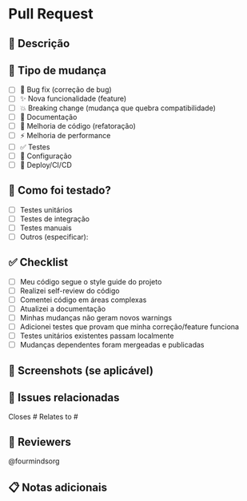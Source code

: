 # Pull Request

## 📝 Descrição

<!-- Descreva as mudanças realizadas neste PR -->

## 🎯 Tipo de mudança

- [ ] 🐛 Bug fix (correção de bug)
- [ ] ✨ Nova funcionalidade (feature)
- [ ] 💥 Breaking change (mudança que quebra compatibilidade)
- [ ] 📝 Documentação
- [ ] 🎨 Melhoria de código (refatoração)
- [ ] ⚡️ Melhoria de performance
- [ ] ✅ Testes
- [ ] 🔧 Configuração
- [ ] 🚀 Deploy/CI/CD

## 🧪 Como foi testado?

<!-- Descreva os testes realizados -->

- [ ] Testes unitários
- [ ] Testes de integração
- [ ] Testes manuais
- [ ] Outros (especificar):

## ✅ Checklist

- [ ] Meu código segue o style guide do projeto
- [ ] Realizei self-review do código
- [ ] Comentei código em áreas complexas
- [ ] Atualizei a documentação
- [ ] Minhas mudanças não geram novos warnings
- [ ] Adicionei testes que provam que minha correção/feature funciona
- [ ] Testes unitários existentes passam localmente
- [ ] Mudanças dependentes foram mergeadas e publicadas

## 📸 Screenshots (se aplicável)

<!-- Adicione screenshots se houver mudanças visuais -->

## 🔗 Issues relacionadas

<!-- Link para issues relacionadas -->

Closes #
Relates to #

## 👥 Reviewers

@fourmindsorg

## 📋 Notas adicionais

<!-- Informações adicionais para os reviewers -->







